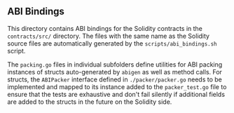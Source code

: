 ## ABI Bindings

This directory contains ABI bindings for the Solidity contracts in the `contracts/src/` directory. The files with the same name as the Solidity source files are automatically generated by the `scripts/abi_bindings.sh` script. 

The `packing.go` files in individual subfolders define utilities for ABI packing instances of structs auto-generated by `abigen` as well as method calls. For structs, the `ABIPacker` interface defined in `./packer/packer.go` needs to be implemented and mapped to its instance added to the `packer_test.go` file to ensure that the tests are exhaustive and don't fail silently if additional fields are added to the structs in the future on the Solidity side.